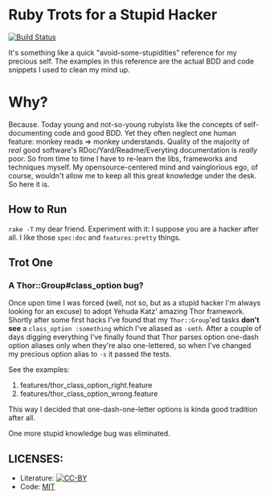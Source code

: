 # Ruby Trots for a Stupid Hacker

[![Build Status](https://secure.travis-ci.org/argent-smith/ruby-trots.png)](http://travis-ci.org/argent-smith/ruby-trots)

It's something like a quick "avoid-some-stupidities" reference for my precious
self. The examples in this reference are the actual BDD and code snippets I
used to clean my mind up.

# Why?

Because. Today young and not-so-young rubyists like the concepts of
self-documenting code and good BDD. Yet they often neglect one human feature:
monkey reads => monkey understands. Quality of the majority of _real_ good
software's RDoc/Yard/Readme/Everyting documentation is _really_ poor. So from
time to time I have to re-learn the libs, frameworks and techniques myself. My
opensource-centered mind and vainglorious ego, of course, wouldn't allow me to 
keep all this great knowledge under the desk. So here it is.

## How to Run

`rake -T` my dear friend. Experiment with it: I suppose you are a hacker after
all. I like those `spec:doc` and `features:pretty` things.

## Trot One
### A Thor::Group#class_option bug?

Once upon time I was forced (well, not so, but as a stupid hacker I'm always looking for an
excuse) to adopt Yehuda Katz' amazing Thor framework. Shortly after some first
hacks I've found that my `Thor::Group`'ed tasks __don't see__ a `class_option :something` which I've
aliased as `-smth`. After a couple of days digging everything I've finally
found that Thor parses option one-dash option aliases only when they're also
one-lettered, so when I've changed my precious option alias to `-s` it passed
the tests.

See the examples:

1. features/thor_class_option_right.feature
2. features/thor_class_option_wrong.feature

This way I decided that one-dash-one-letter options is kinda good tradition after all.

One more stupid knowledge bug was eliminated.

## LICENSES:

* Literature: [![CC-BY][1]][2]
* Code: [MIT][3]

[1]: http://i.creativecommons.org/l/by/3.0/80x15.png
[2]: http://creativecommons.org/licenses/by/3.0/ "CC-BY License"
[3]: https://github.com/argent-smith/ruby-trots/LICENSE.markdown "MIT License"
